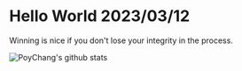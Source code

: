 # Hello World 2023/03/12

Winning is nice if you don't lose your integrity in the process.

![PoyChang's github stats](https://github-readme-stats.vercel.app/api?username=poychang&show_icons=true&theme=dracula)
